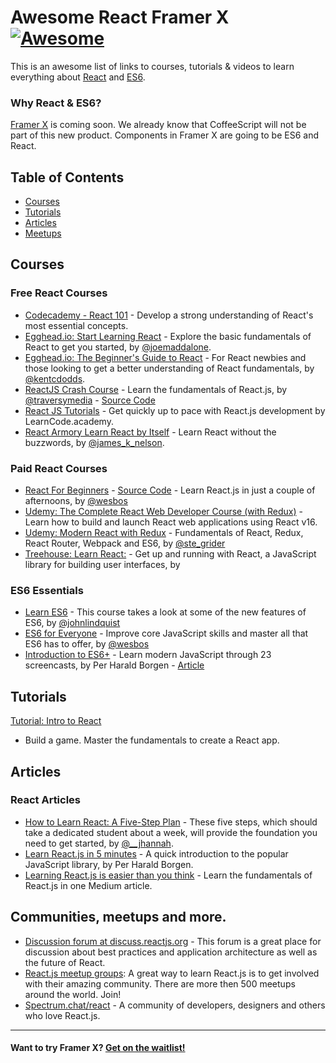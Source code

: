 # Awesome React Framer X [![Awesome](https://awesome.re/badge-flat.svg)](https://awesome.re)

This is an awesome list of links to courses, tutorials & videos to learn everything about [React](https://reactjs.org/) and [ES6](https://tc39.github.io/ecma262/).

### Why React & ES6?

[Framer X](https://framer.com/blog/posts/x-announcement) is coming soon. We already know that CoffeeScript will not be part of this new product. Components in Framer X are going to be ES6 and React.

## Table of Contents

- [Courses](#courses)
- [Tutorials](#tutorials)
- [Articles](#articles)
- [Meetups](#meetups)


## Courses

### Free React Courses

* [Codecademy - React 101](https://www.codecademy.com/learn/react-101) - Develop a strong understanding of React's most essential concepts.
* [Egghead.io: Start Learning React](https://egghead.io/courses/start-learning-react) - Explore the basic fundamentals of React to get you started, by [@joemaddalone](https://twitter.com/joemaddalone).
* [Egghead.io: The Beginner's Guide to React](https://egghead.io/courses/the-beginner-s-guide-to-react) - For React newbies and those looking to get a better understanding of React fundamentals, by [@kentcdodds](https://twitter.com/kentcdodds).
* [ReactJS Crash Course](https://youtu.be/A71aqufiNtQ) - Learn the fundamentals of React.js, by [@traversymedia](https://twitter.com/traversymedia) - [Source Code](https://github.com/bradtraversy/projectmanager)
* [React JS Tutorials](https://www.youtube.com/playlist?list=PLoYCgNOIyGABj2GQSlDRjgvXtqfDxKm5b) - Get quickly up to pace with React.js development by LearnCode.academy.
* [React Armory Learn React by Itself](https://reactarmory.com/guides/learn-react-by-itself) - Learn React without the buzzwords, by [@james_k_nelson](https://twitter.com/james_k_nelson).

### Paid React Courses

* [React For Beginners](https://reactforbeginners.com/) - [Source Code](https://github.com/wesbos/React-For-Beginners-Starter-Files) - Learn React.js in just a couple of afternoons, by [@wesbos](https://twitter.com/wesbos)
* [Udemy: The Complete React Web Developer Course (with Redux)](https://www.udemy.com/react-2nd-edition/) - Learn how to build and launch React web applications using React v16.
* [Udemy: Modern React with Redux](https://www.udemy.com/react-redux/) - Fundamentals of React, Redux, React Router, Webpack and ES6, by [@ste_grider](https://twitter.com/ste_grider)
* [Treehouse: Learn React:](https://teamtreehouse.com/tracks/learn-react) - Get up and running with React, a JavaScript library for building user interfaces, by

### ES6 Essentials

* [Learn ES6](https://egghead.io/courses/learn-es6-ecmascript-2015) - This course takes a look at some of the new features of ES6, by [@johnlindquist](https://twitter.com/johnlindquist)
* [ES6 for Everyone](https://es6.io/) - Improve core JavaScript skills
and master all that ES6 has to offer, by [@wesbos](https://twitter.com/wesbos)
* [Introduction to ES6+](https://scrimba.com/g/gintrotoes6) - Learn modern JavaScript through 23 screencasts, by Per Harald Borgen - [Article](https://medium.freecodecamp.org/want-to-learn-es6-take-this-free-23-part-course-and-become-a-javascript-ninja-55002db1ff74)

## Tutorials

[Tutorial: Intro to React](https://reactjs.org/tutorial/tutorial.html)
 - Build a game. Master the fundamentals to create a React app.

## Articles

### React Articles

* [How to Learn React: A Five-Step Plan](https://www.lullabot.com/articles/how-to-learn-react) - These five steps, which should take a dedicated student about a week, will provide the foundation you need to get started, by [@__jhannah](https://twitter.com/__jhannah).
* [Learn React.js in 5 minutes](https://medium.freecodecamp.org/learn-react-js-in-5-minutes-526472d292f4) - A quick introduction to the popular JavaScript library, by Per Harald Borgen.
* [Learning React.js is easier than you think](https://edgecoders.com/learning-react-js-is-easier-than-you-think-fbd6dc4d935a) - Learn the fundamentals of React.js in one Medium article.


## Communities, meetups and more.


* [Discussion forum at discuss.reactjs.org](https://discuss.reactjs.org/) - This forum is a great place for discussion about best practices and application architecture as well as the future of React.
* [React.js meetup groups](https://www.meetup.com/topics/reactjs/): A great way to learn React.js is to get involved with their amazing community. There are more then 500 meetups around the world. Join!
* [Spectrum.chat/react](https://spectrum.chat/react) - A community of developers, designers and others who love React.js.

---

#### Want to try Framer X? [Get on the waitlist!](https://framer.com/announcement?ref=Vy7rQ2)
